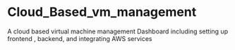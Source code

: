# Cloud_Based_vm_management
A cloud based virtual machine management Dashboard including setting up frontend , backend, and integrating AWS services 
